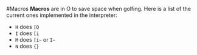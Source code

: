 #Macros
**Macros** are in O to save space when golfing. Here is a list of the current ones implemented in the interpreter:

* `H` does `[Q`
* `I` does `[i`
* `M` does `[i~` or `I~`
* `N` does `{}`
